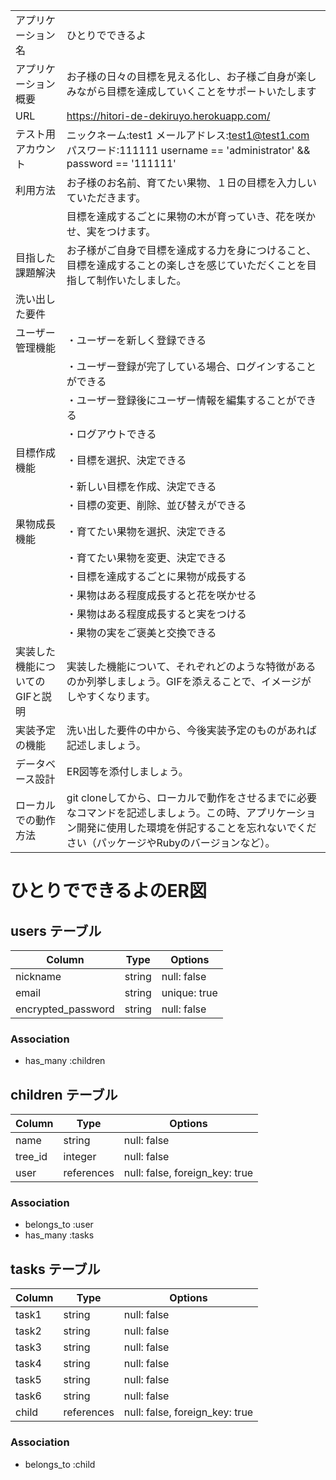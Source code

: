 |                                 |                                                                                                          |
| ------------------------------- | -------------------------------------------------------------------------------------------------------- |
| アプリケーション名             | ひとりでできるよ |
| アプリケーション概要            | お子様の日々の目標を見える化し、お子様ご自身が楽しみながら目標を達成していくことをサポートいたします |
| URL                          | https://hitori-de-dekiruyo.herokuapp.com/ |
| テスト用アカウント              | ニックネーム:test1 メールアドレス:test1@test1.com パスワード:111111 username == 'administrator' && password == '111111' |
| 利用方法                      | お子様のお名前、育てたい果物、１日の目標を入力しいていただきます。 |
|                                 | 目標を達成するごとに果物の木が育っていき、花を咲かせ、実をつけます。 |
| 目指した課題解決               | お子様がご自身で目標を達成する力を身につけること、目標を達成することの楽しさを感じていただくことを目指して制作いたしました。 |
| 洗い出した要件                | |
| ユーザー管理機能              | ・ユーザーを新しく登録できる |
|                                |・ユーザー登録が完了している場合、ログインすることができる |
|                                |・ユーザー登録後にユーザー情報を編集することができる |
|                                |・ログアウトできる |
| 目標作成機能                 | ・目標を選択、決定できる |
|                                |・新しい目標を作成、決定できる |
|                                |・目標の変更、削除、並び替えができる |
| 果物成長機能                 | ・育てたい果物を選択、決定できる |
|                                |・育てたい果物を変更、決定できる |
|                                |・目標を達成するごとに果物が成長する |
|                                |・果物はある程度成長すると花を咲かせる |
|                                |・果物はある程度成長すると実をつける |
|                                |・果物の実をご褒美と交換できる |
| 実装した機能についてのGIFと説明 | 実装した機能について、それぞれどのような特徴があるのか列挙しましょう。GIFを添えることで、イメージがしやすくなります。 |
| 実装予定の機能               | 洗い出した要件の中から、今後実装予定のものがあれば記述しましょう。 |
| データベース設計             | ER図等を添付しましょう。 |
| ローカルでの動作方法          | git cloneしてから、ローカルで動作をさせるまでに必要なコマンドを記述しましょう。この時、アプリケーション開発に使用した環境を併記することを忘れないでください（パッケージやRubyのバージョンなど）。 |

# ひとりでできるよのER図

## users テーブル

| Column             | Type   | Options      |
| ------------------ | ------ | ------------ |
| nickname           | string | null: false  |
| email              | string | unique: true |
| encrypted_password | string | null: false  |

### Association

- has_many :children

## children テーブル

| Column          | Type       | Options                        |
| --------------- | ---------- | ------------------------------ |
| name            | string     | null: false                    |
| tree_id         | integer    | null: false                    |
| user            | references | null: false, foreign_key: true |

### Association

- belongs_to :user
- has_many :tasks

## tasks テーブル

| Column  | Type       | Options                        |
| ------- | -----------| ------------------------------ |
| task1   | string     | null: false                    |
| task2   | string     | null: false                    |
| task3   | string     | null: false                    |
| task4   | string     | null: false                    |
| task5   | string     | null: false                    |
| task6   | string     | null: false                    |
| child   | references | null: false, foreign_key: true |

### Association

- belongs_to :child